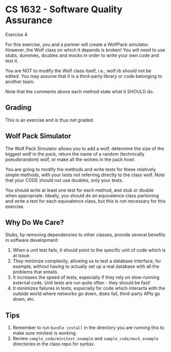 # CS 1632 - Software Quality Assurance
Exercise 4

For this exercise, you and a partner will create a WolfPack simulator.  However, the Wolf class on which it depends is broken!  You will need to use stubs, dummies, doubles and mocks in order to write your own code and test it.

You are NOT to modify the Wolf class itself, i.e., wolf.rb should not be edited.  You may assume that it is a third-party library or code belonging to another team.

Note that the comments above each method state what it SHOULD do.

## Grading

This is an exercise and is thus not graded.

## Wolf Pack Simulator

The Wolf Pack Simulator allows you to add a wolf, determine the size of the biggest wolf in the pack, return the name of a random (technically pseudorandom) wolf, or make all the wolves in the pack howl.

You are going to modify the methods and write tests for these relatively simple methods, with your tests not referring directly to the class wolf.  Note that your CODE should not use doubles, only your tests.

You should write at least one test for each method, and stub or double when appropriate.  Ideally, you should do an equivalence class partioning and write a test for each equivalence class, but this is not necessary for this exercise.

## Why Do We Care?

Stubs, by removing dependencies to other classes, provide several benefits in software development:

1. When a unit test fails, it should point to the specific unit of code which is at issue.
2. They minimize complexity, allowing us to test a database interface, for example, without having to actually set up a real database with all the problems that entails.
3. It increases the speed of tests, especially if they rely on slow-running external code.  Unit tests are run quite often - they should be fast!
4. It minimizes failures in tests, especially for code which interacts with the outside world where networks go down, disks fail, third-party APIs go down, etc.

## Tips

1. Remember to run `bundle install` in the directory you are running this to make sure minitest is working.
2. Review `sample_code/minitest_example` and `sample_code/mock_example` directories in the class repo for syntax.